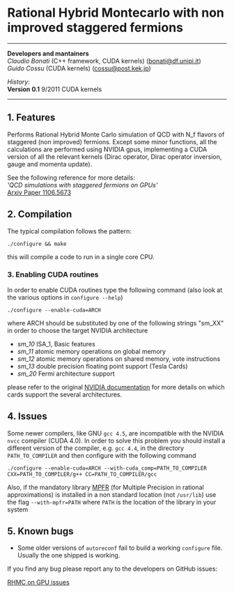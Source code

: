 Rational Hybrid Montecarlo with non improved staggered fermions
===============================================================

---
**Developers and mantainers**  
*Claudio Bonati* (C++ framework, CUDA kernels) (<bonati@df.unipi.it>)  
*Guido Cossu* (CUDA kernels) (<cossu@post.kek.jp>)  

*History*:  
**Version 0.1**  9/2011     CUDA kernels

---

## 1. Features 


Performs Rational Hybrid Monte Carlo simulation of QCD with  N_f flavors
of staggered (non improved) fermions. 
Except some minor functions, all the calculations are performed using
NVIDIA gpus, implementing a CUDA version of all the relevant kernels 
(Dirac operator, Dirac operator inversion, gauge and momenta update).

See the following reference for more details:  
*'QCD simulations with staggered fermions on GPUs'*  
[Arxiv Paper 1106.5673](http://inspirebeta.net/record/916054)


## 2. Compilation


The typical compilation follows the pattern:

`./configure && make`

this will compile a code to run in a single core CPU.

### 3. Enabling CUDA routines

In order to enable CUDA routines type the following command (also look at the 
various options in `configure --help`)

`./configure --enable-cuda=ARCH`

where ARCH should be substituted by one of the following strings "sm_XX" 
in order to choose the target NVIDIA architecture

*  *sm_10*  ISA_1, Basic features  
*  *sm_11*  atomic memory operations on global memory  
*  *sm_12*  atomic memory operations on shared memory, vote instructions  
*  *sm_13* double precision floating point support (Tesla Cards)    
*  *sm_20*  Fermi architecture support  

please refer to the original [NVIDIA documentation](http://developer.nvidia.com/cuda-toolkit-40) for more details 
on which cards support the several architectures.

## 4. Issues


Some newer compilers, like GNU `gcc 4.5`, are incompatible with the NVIDIA `nvcc`
compiler (CUDA 4.0). In order to solve this problem you should install a different 
version of the compiler, e.g. `gcc 4.4`, in the directory `PATH_TO_COMPILER` and then
configure with the following command

`./configure --enable-cuda=ARCH --with-cuda_comp=PATH_TO_COMPILER 
CXX=PATH_TO_COMPILER/g++ CC=PATH_TO_COMPILER/gcc`

Also, if the mandatory library [MPFR](http://www.mpfr.org/) (for Multiple Precision in rational approximations) is 
installed in a non standard location (not `/usr/lib`) use the flag `--with-mpfr=PATH` where `PATH` is the location
of the library in your system

## 5. Known bugs

 * Some older versions of `autoreconf` fail to build a working `configure` file. Usually the one shipped is working.

If you find any bug please report any to the developers on GitHub issues:

[RHMC on GPU issues](https://github.com/coppolachan/RHMC-on-GPU/issues)

